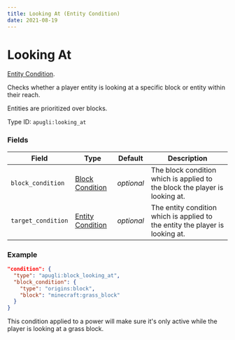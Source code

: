 ```yaml
---
title: Looking At (Entity Condition)
date: 2021-08-19
---
```


# Looking At

[Entity Condition](../entity_condition_types.md).

Checks whether a player entity is looking at a specific block or entity within their reach.

Entities are prioritized over blocks.

Type ID: `apugli:looking_at`

### Fields

Field  | Type | Default | Description
-------|------|---------|-------------
`block_condition` | [Block Condition](https://origins.readthedocs.io/en/latest/types/block_condition_types/) | *optional* | The block condition which is applied to the block the player is looking at.
`target_condition` | [Entity Condition](https://origins.readthedocs.io/en/latest/types/entity_condition_types/) | *optional* | The entity condition which is applied to the entity the player is looking at.

### Example
```json
"condition": {
  "type": "apugli:block_looking_at",
  "block_condition": {
    "type": "origins:block",
    "block": "minecraft:grass_block"
  }
}
```
This condition applied to a power will make sure it's only active while the player is looking at a grass block.